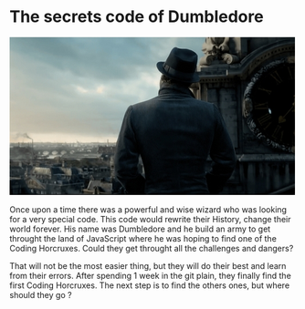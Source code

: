 # The secrets code of Dumbledore

![picture](./Albus.jpg)

Once upon a time there was a powerful and wise wizard who was looking for a very special code. This code would rewrite their History, change their world forever. His name was Dumbledore and he build an army to get throught the land of JavaScript where he was hoping to find one of the Coding Horcruxes. Could they get throught all the challenges and dangers?

That will not be the most easier thing, but they will do their best and learn from their errors. After spending 1 week in the git plain, they finally find the first Coding Horcruxes.
The next step is to find the others ones, but where should they go ?

